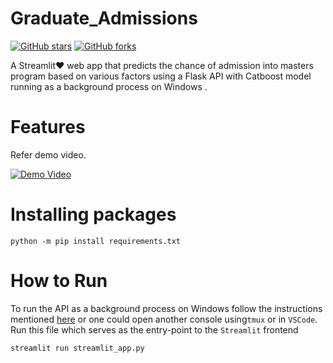 # Graduate_Admissions
[![GitHub stars](https://img.shields.io/github/stars/Agrover112/streamlit-mushrooms)](https://github.com/Agrover112/streamlit-mushrooms/stargazers)
[![GitHub forks](https://img.shields.io/github/forks/Agrover112/streamlit-mushrooms)](https://github.com/Agrover112/streamlit-mushrooms/network)

A Streamlit❤️ web app that predicts the chance of admission into masters program based on various factors using a Flask API  with Catboost model running as a background process on Windows .



# Features 

Refer demo video.

[![Demo Video](http://img.youtube.com/vi/fjgICznjG2Q/0.jpg)](http://www.youtube.com/watch?v=fjgICznjG2Q "")


# Installing packages

```
python -m pip install requirements.txt
```


# How to Run
To run the API as a background process on Windows follow the  instructions mentioned [here](https://towardsdatascience.com/deploying-flask-on-windows-b2839d8148fa)
or one could open another console using```tmux``` or in ```VSCode```.
Run this file which serves as the entry-point to the ```Streamlit``` frontend
```
streamlit run streamlit_app.py
```
